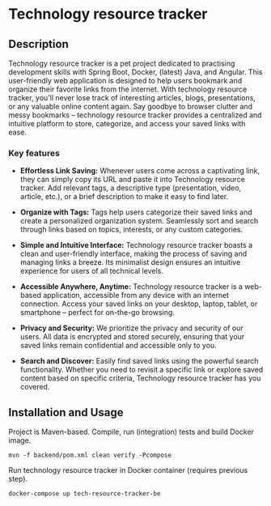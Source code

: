 # Technology resource tracker

## Description

Technology resource tracker is a pet project dedicated to practising development skills with Spring Boot, Docker, (latest) Java, and Angular.
This user-friendly web application is designed to help users bookmark and organize their favorite links from the internet. 
With technology resource tracker, you'll never lose track of interesting articles, blogs, presentations, or any valuable online 
content again. Say goodbye to browser clutter and messy bookmarks – technology resource tracker provides a centralized and 
intuitive platform to store, categorize, and access your saved links with ease.


### Key features

* **Effortless Link Saving:** Whenever users come across a captivating link, they can simply copy its URL and paste it into Technology resource tracker. Add relevant tags, a descriptive type (presentation, video, article, etc.), or a brief description to make it easy to find later.

* **Organize with Tags:** Tags help users categorize their saved links and create a personalized organization system. Seamlessly sort and search through links based on topics, interests, or any custom categories.

* **Simple and Intuitive Interface:** Technology resource tracker boasts a clean and user-friendly interface, making the process of saving and managing links a breeze. Its minimalist design ensures an intuitive experience for users of all technical levels.

* **Accessible Anywhere, Anytime:** Technology resource tracker is a web-based application, accessible from any device with an internet connection. Access your saved links on your desktop, laptop, tablet, or smartphone – perfect for on-the-go browsing.

* **Privacy and Security:** We prioritize the privacy and security of our users. All data is encrypted and stored securely, ensuring that your saved links remain confidential and accessible only to you.

* **Search and Discover:** Easily find saved links using the powerful search functionality. Whether you need to revisit a specific link or explore saved content based on specific criteria, Technology resource tracker has you covered.

## Installation and Usage

Project is Maven-based. Compile, run (integration) tests and build Docker image.
```
mvn -f backend/pom.xml clean verify -Pcompose
```
Run technology resource tracker in Docker container (requires previous step). 
```
docker-compose up tech-resource-tracker-be
```
